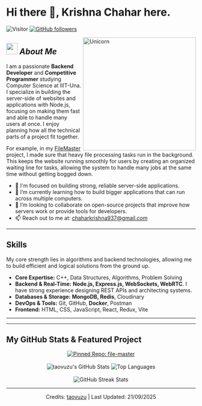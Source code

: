 <h1 id="hi-there--krishna-chahar-here">Hi there 👋, Krishna Chahar here.</h1>

<p>
  <img src="https://visitor-badge.laobi.icu/badge?page_id=taovuzu.taovuzu" alt="Visitor">
  <a href="https://github.com/taovuzu?tab=followers"><img src="https://img.shields.io/github/followers/taovuzu.svg?style=social&label=Follow" alt="GitHub followers"></a>
</p>

<img align="right" width="300px" alt="Unicorn" src="https://c.tenor.com/GN73MKBawZYAAAAi/busy-cute.gif">

<h2 id="about-me"><img src="https://media.giphy.com/media/ObNTw8Uzwy6KQ/giphy.gif" width="30px">&nbsp;<em><strong>About Me</strong></em></h2>

<p>I am a passionate <strong>Backend Developer</strong> and <strong>Competitive Programmer</strong> studying Computer Science at IIIT-Una. I specialize in building the server-side of websites and applications with Node.js, focusing on making them fast and able to handle many users at once. I enjoy planning how all the technical parts of a project fit together.</p>

<p>For example, in my <a href="https://github.com/taovuzu/file-master">FileMaster</a> project, I made sure that heavy file processing tasks run in the background. This keeps the website running smoothly for users by creating an organized waiting line for tasks, allowing the system to handle many jobs at the same time without getting bogged down.</p>

<ul>
<li>🔭 I'm focused on building strong, reliable server-side applications.</li>
<li>🌱 I’m currently learning how to build bigger applications that can run across multiple computers.</li>
<li>👯 I’m looking to collaborate on open-source projects that improve how servers work or provide tools for developers.</li>
<li>📫 Reach out to me at: <a href="mailto:chaharkrishna937@gmail.com">chaharkrishna937@gmail.com</a></li>
</ul>

---
## Skills

My core strength lies in algorithms and backend technologies, allowing me to build efficient and logical solutions from the ground up.

* **Core Expertise:** C++, Data Structures, Algorithms, Problem Solving
* **Backend & Real-Time:** **Node.js, Express.js, WebSockets, WebRTC**. I have strong experience designing REST APIs and architecting systems.
* **Databases & Storage:** **MongoDB, Redis**, Cloudinary
* **DevOps & Tools:** Git, GitHub, **Docker**, Postman
* **Frontend:** HTML, CSS, JavaScript, React, Redux, Vite

---

---

## My GitHub Stats & Featured Project

<div align="center">
  <a href="https://github.com/taovuzu/file-master">
    <img src="https://github-readme-stats.vercel.app/api/pin/?username=taovuzu&repo=file-master" alt="Pinned Repo: file-master">
  </a>
  <br><br>
 
  <img src="https://github-readme-stats.vercel.app/api?username=taovuzu&show_icons=true&include_all_commits=true" alt="taovuzu's GitHub Stats">
  <img src="https://github-readme-stats.vercel.app/api/top-langs/?username=taovuzu&layout=compact" alt="Top Languages">
  <br><br>

  <img src="https://github-readme-streak-stats.herokuapp.com/?user=taovuzu" alt="GitHub Streak Stats">
</div>

<hr>

<p align="center">
  Credits: <a href="https://github.com/taovuzu">taovuzu</a> | Last Updated: 21/09/2025
</p>
